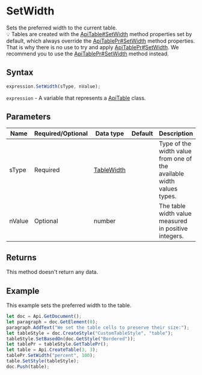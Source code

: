 # SetWidth

Sets the preferred width to the current table.\
💡 Tables are created with the [ApiTable#SetWidth](../../ApiTable/Methods/SetWidth.md) method properties set by default, which always override the [ApiTablePr#SetWidth](../../ApiTablePr/Methods/SetWidth.md) method properties. That is why there is no use to try and apply [ApiTablePr#SetWidth](../../ApiTablePr/Methods/SetWidth.md). We recommend you to use the  [ApiTablePr#SetWidth](../../ApiTablePr/Methods/SetWidth.md) method instead.

## Syntax

```javascript
expression.SetWidth(sType, nValue);
```

`expression` - A variable that represents a [ApiTable](../ApiTable.md) class.

## Parameters

| **Name** | **Required/Optional** | **Data type** | **Default** | **Description** |
| ------------- | ------------- | ------------- | ------------- | ------------- |
| sType | Required | [TableWidth](../../Enumeration/TableWidth.md) |  | Type of the width value from one of the available width values types. |
| nValue | Optional | number |  | The table width value measured in positive integers. |

## Returns

This method doesn't return any data.

## Example

This example sets the preferred width to the table.

```javascript editor-docx
let doc = Api.GetDocument();
let paragraph = doc.GetElement(0);
paragraph.AddText("We set the table cells to preserve their size:");
let tableStyle = doc.CreateStyle("CustomTableStyle", "table");
tableStyle.SetBasedOn(doc.GetStyle("Bordered"));
let tablePr = tableStyle.GetTablePr();
let table = Api.CreateTable(3, 3);
tablePr.SetWidth("percent", 100);
table.SetStyle(tableStyle);
doc.Push(table);
```
